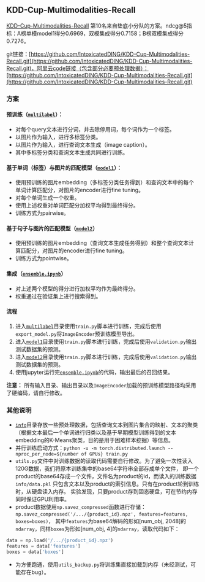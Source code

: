 ## KDD-Cup-Multimodalities-Recall

[KDD-Cup-Multimodalities-Recall](https://tianchi.aliyun.com/competition/entrance/231786/rankingList/1)
第10名来自垫底小分队的方案。ndcg@5指标：A榜单模model1得分0.6969，双模集成得分0.7158；B榜双模集成得分0.7276。

git链接：[https://github.com/IntoxicatedDING/KDD-Cup-Multimodalities-Recall.git](https://github.com/IntoxicatedDING/KDD-Cup-Multimodalities-Recall.git)，阿里云code链接（包含部分必要预处理数据）：[https://github.com/IntoxicatedDING/KDD-Cup-Multimodalities-Recall.git](https://github.com/IntoxicatedDING/KDD-Cup-Multimodalities-Recall.git) 


### 方案
#### 预训练（[`multilabel`](multilabel)）：
- 对每个query文本进行分词，并去除停用词，每个词作为一个标签。
- 以图片作为输入，进行多标签分类。
- 以图片作为输入，进行查询文本生成（image caption）。
- 其中多标签分类和查询文本生成共同进行训练。

#### 基于单词（标签）与图片的匹配模型（[`model1`](model1)）：
- 使用预训练的图片embedding（多标签分类任务得到）和查询文本中的每个单词计算匹配分，对图片的encoder进行fine tuning。
- 对每个单词生成一个权重。
- 使用上述权重对单词匹配分加权平均得到最终得分。
- 训练方式为pairwise。

#### 基于句子与图片的匹配模型（[`model2`](model2)）
- 使用预训练的图片embedding（查询文本生成任务得到）和整个查询文本计算匹配分，对图片的encoder进行fine tuning。
- 训练方式为pointwise。

#### 集成（[`ensemble.ipynb`](ensemble.ipynb)）
- 对上述两个模型的得分进行加权平均作为最终得分。
- 权重通过在验证集上进行搜索得到。

#### 流程
1. 进入[`multilabel`](multilabel)目录使用`train.py`脚本进行训练，完成后使用`export_model.py`将`ImageEncoder`预训练模型导出。
2. 进入[`model1`](model1)目录使用`train.py`脚本进行训练，完成后使用`validation.py`输出测试数据集的预测。
3. 进入[`model2`](model2)目录使用`train.py`脚本进行训练，完成后使用`validation.py`输出测试数据集的预测。
4. 使用jupyter运行完[`ensemble.ipynb`](ensemble.ipynb)的代码，输出最后的召回结果。

**注意：** 所有输入目录、输出目录以及`ImageEncoder`加载的预训练模型路径均采用了硬编码，请自行修改。

### 其他说明
- [`info`](info)目录存放一些预处理数据，包括查询文本到图片集合的映射、文本的聚类
（根据文本最后一个单词进行归类以及基于早期模型训练得到的文本embedding的K-Means聚类，目的是用于困难样本挖掘）等信息。
- 并行训练启动方式：`python -u -m torch.distributed.launch --nproc_per_node=${number of GPUs} train.py`
- `utils.py`文件中对训练数据的读取代码需要自行修改。为了避免一次性读入120G数据，我们将原本训练集中的base64字符串全部存成单个文件，
即一个product的base64存成一个文件，文件名为product的id，而读入的训练数据
`info/data.pkl` 只包含文本以及product的索引信息。只有在product轮到训练时，从硬盘读入内存。
实验发现，只要product存到固态硬盘，可在节约内存同时保证GPU利用率。
- product数据使用`np.savez_compressed`函数进行存储：`np.savez_compressed('/.../{product_id}.npz', features=features, boxes=boxes)`，
其中`features`为base64解码的形如[num_obj, 2048]的`ndarray`，同样`boxes`为形如[num_obj, 4]的`ndarray`，读取代码如下：

```python
data = np.load('/.../{product_id}.npz')
features = data['features']
boxes = data['boxes']
```
- 为方便跑通，使用`utils_backup.py`将训练集直接加载到内存（未经测试，可能存在bug）。

